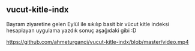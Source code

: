 ## vucut-kitle-indx

Bayram ziyaretine gelen Eylül ile sıkılıp basit bir vücut kitle indeksi hesaplayan uygulama yazdık sonuç aşağıdaki gibi :D 

https://github.com/ahmeturganci/vucut-kitle-indx/blob/master/video.mp4
